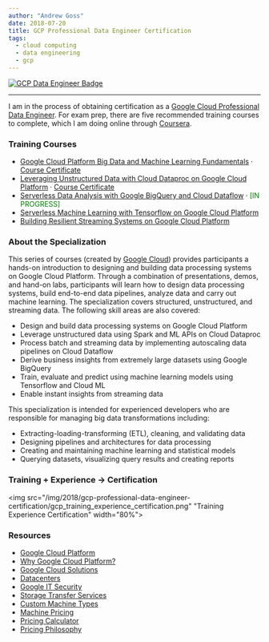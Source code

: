 ```yaml
---
author: "Andrew Goss"
date: 2018-07-20
title: GCP Professional Data Engineer Certification
tags:
  - cloud computing
  - data engineering
  - gcp
---
```

<a href="https://cloud.google.com/certification/data-engineer" target=_><img src="/img/2018/gcp-professional-data-engineer-certification/gcp_data_engineer_badge.png" alt="GCP Data Engineer Badge"></a><br>
<hr>

I am in the process of obtaining certification as a <a href="https://cloud.google.com/certification/data-engineer" target=_>Google Cloud Professional Data Engineer</a>. For exam prep, there are five recommended training courses to complete, which I am doing online through <a href="https://www.coursera.org/specializations/gcp-data-machine-learning" target=_>Coursera</a>.

### Training Courses
* <a href="/2018/gcp-professional-data-engineer-certification/gcp_big_data_ml_fundamentals">Google Cloud Platform Big Data and Machine Learning Fundamentals</a><span class="separator"> &middot; </span><span class="taglist"><a href="https://www.coursera.org/account/accomplishments/certificate/H3TBJEJFNPKG" target=_>Course Certificate</a></span>
* <a href="/2018/gcp-professional-data-engineer-certification/gcp_unstructured_dataproc">Leveraging Unstructured Data with Cloud Dataproc on Google Cloud Platform</a><span class="separator"> &middot; </span><span class="taglist"><a href="https://www.coursera.org/account/accomplishments/certificate/NJYSJACUJAJT" target=_>Course Certificate</a></span>
* <a href="/2018/gcp-professional-data-engineer-certification/gcp_serverless_data_analysis">Serverless Data Analysis with Google BigQuery and Cloud Dataflow</a><span class="separator"> &middot; </span><font color="green">[IN PROGRESS]</font>
* <a href="/2018/gcp-professional-data-engineer-certification/gcp_serverless_ml">Serverless Machine Learning with Tensorflow on Google Cloud Platform</a>
* <a href="/2018/gcp-professional-data-engineer-certification/gcp_streaming_systems">Building Resilient Streaming Systems on Google Cloud Platform</a>

### About the Specialization
This series of courses (created by <a href="https://cloud.google.com" target=_>Google Cloud</a>) provides participants a hands-on introduction to designing and building data processing systems on Google Cloud Platform. Through a combination of presentations, demos, and hand-on labs, participants will learn how to design data processing systems, build end-to-end data pipelines, analyze data and carry out machine learning. The specialization covers structured, unstructured, and streaming data. The following skill areas are also covered:

* Design and build data processing systems on Google Cloud Platform
* Leverage unstructured data using Spark and ML APIs on Cloud Dataproc
* Process batch and streaming data by implementing autoscaling data pipelines on Cloud Dataflow
* Derive business insights from extremely large datasets using Google BigQuery
* Train, evaluate and predict using machine learning models using Tensorflow and Cloud ML
* Enable instant insights from streaming data

This specialization is intended for experienced developers who are responsible for managing big data transformations including:

* Extracting-loading-transforming (ETL), cleaning, and validating data
* Designing pipelines and architectures for data processing
* Creating and maintaining machine learning and statistical models
* Querying datasets, visualizing query results and creating reports

### Training + Experience -> Certification
<img src="/img/2018/gcp-professional-data-engineer-certification/gcp_training_experience_certification.png" "Training Experience Certification" width="80%">

### Resources
* <a href="https://cloud.google.com" target=_>Google Cloud Platform</a>
* <a href="https://cloud.google.com/why-google" target=_>Why Google Cloud Platform?</a>
* <a href="https://cloud.google.com/solutions" target=_>Google Cloud Solutions</a>
* <a href="https://www.google.com/about/datacenters" target=_>Datacenters</a>
* <a href="https://cloud.google.com/files/Google-CommonSecurity-WhitePaper-v1.4.pdf" target=_>Google IT Security</a>
* <a href="https://cloud.google.com/storage/transfer" target=_>Storage Transfer Services</a>
* <a href="https://cloud.google.com/custom-machine-types" target=_>Custom Machine Types</a>
* <a href="https://cloud.google.com/compute/pricing" target=_>Machine Pricing</a>
* <a href="https://cloud.google.com/products/calculator" target=_>Pricing Calculator</a>
* <a href="https://cloud.google.com/pricing/philosophy" target=_>Pricing Philosophy</a>
<br class="custom">
